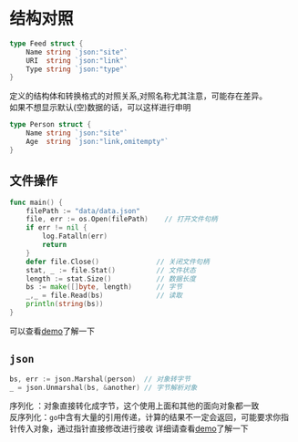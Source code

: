 结构对照
===
```go
type Feed struct {
	Name string `json:"site"`
	URI  string `json:"link"`
	Type string `json:"type"`
}
```
定义的结构体和转换格式的对照关系,对照名称尤其注意，可能存在差异。
<br>
如果不想显示默认(空)数据的话，可以这样进行申明
```go
type Person struct {
	Name string `json:"site"`
	Age  string `json:"link,omitempty"`
}
```

文件操作
---
```go
func main() {
	filePath := "data/data.json"
	file, err := os.Open(filePath)    // 打开文件句柄
	if err != nil {
		log.Fatalln(err)
		return
	}
	defer file.Close()              // 关闭文件句柄
	stat, _ := file.Stat()          // 文件状态
	length := stat.Size()           // 数据长度
	bs := make([]byte, length)      // 字节
	_,_ = file.Read(bs)             // 读取
	println(string(bs))
}
```
可以查看[demo](./../note/learn_file.go)了解一下

``json``
---
```go
bs, err := json.Marshal(person)  // 对象转字节
_ = json.Unmarshal(bs, &another) // 字节解析对象
```
序列化  ：对象直接转化成字节，这个使用上面和其他的面向对象都一致<br>
反序列化：``go``中含有大量的引用传递，计算的结果不一定会返回，可能要求你指针传入对象，通过指针直接修改进行接收
详细请查看[demo](./../note/learn_json.go)了解一下